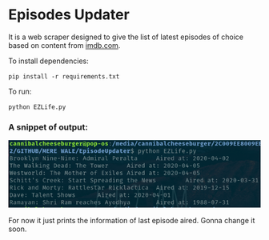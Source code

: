 # Episodes Updater

It is a web scraper designed to give the list of latest episodes of choice based on content from <a href="https://www.imdb.com/">imdb.com</a>.

To install dependencies:

```
pip install -r requirements.txt
```
To run:

```
python EZLife.py
```

### A snippet of output: 

<img src="./img/snippet.png">

For now it just prints the information of last episode aired. 
Gonna change it soon.